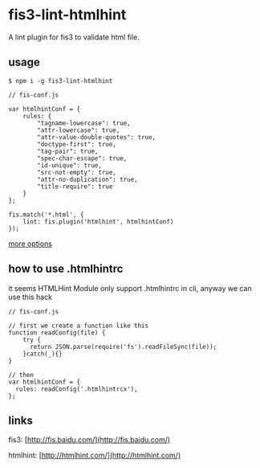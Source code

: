 # fis3-lint-htmlhint

A lint plugin for fis3 to validate html file.

## usage

    $ npm i -g fis3-lint-htmlhint

```
// fis-conf.js

var htmlhintConf = {
    rules: {
        "tagname-lowercase": true,
        "attr-lowercase": true,
        "attr-value-double-quotes": true,
        "doctype-first": true,
        "tag-pair": true,
        "spec-char-escape": true,
        "id-unique": true,
        "src-not-empty": true,
        "attr-no-duplication": true,
        "title-require": true
    }
};

fis.match('*.html', {
    lint: fis.plugin('htmlhint', htmlhintConf)
});
```

[more options](https://github.com/yaniswang/HTMLHint/wiki/Usage)

## how to use .htmlhintrc
it seems HTMLHint Module only support .htmlhintrc in cli, anyway we can use this hack
```
// fis-conf.js

// first we create a function like this
function readConfig(file) {
    try {
      return JSON.parse(require('fs').readFileSync(file));
    }catch(_){}
}

// then
var htmlhintConf = {
  rules: readConfig('.htmlhintrcx'),
};
```


## links
fis3: [http://fis.baidu.com/](http://fis.baidu.com/)


htmlhint: [http://htmlhint.com/](http://htmlhint.com/)
